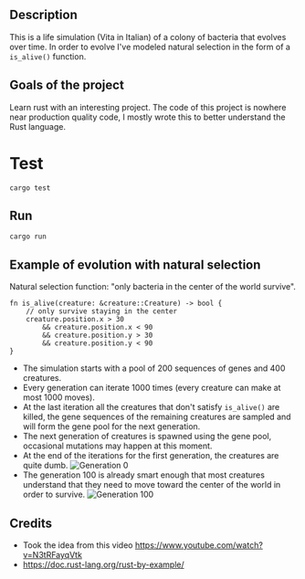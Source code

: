 ## Description
This is a life simulation (Vita in Italian) of a colony of bacteria that evolves over time. In order to evolve I've modeled natural selection in the form of a `is_alive()` function. 

## Goals of the project
Learn rust with an interesting project. The code of this project is nowhere near production quality code, I mostly wrote this to better understand the Rust language.

# Test
`cargo test`

## Run
`cargo run`

## Example of evolution with natural selection
Natural selection function: "only bacteria in the center of the world survive".
```
fn is_alive(creature: &creature::Creature) -> bool {
    // only survive staying in the center
    creature.position.x > 30
        && creature.position.x < 90
        && creature.position.y > 30
        && creature.position.y < 90
}
```
- The simulation starts with a pool of 200 sequences of genes and 400 creatures.
- Every generation can iterate 1000 times (every creature can make at most 1000 moves).
- At the last iteration all the creatures that don't satisfy `is_alive()` are killed, the gene sequences of the remaining creatures are sampled and will form the gene pool for the next generation.
- The next generation of creatures is spawned using the gene pool, occasional mutations may happen at this moment.
- At the end of the iterations for the first generation, the creatures are quite dumb.
![Generation 0](https://github.com//gianluca-venturini/vita/blob/main/0_09999.png?raw=true)
- The generation 100 is already smart enough that most creatures understand that they need to move toward the center of the world in order to survive.
![Generation 100](https://github.com//gianluca-venturini/vita/blob/main/100_09999.png?raw=true)

## Credits
- Took the idea from this video https://www.youtube.com/watch?v=N3tRFayqVtk
- https://doc.rust-lang.org/rust-by-example/